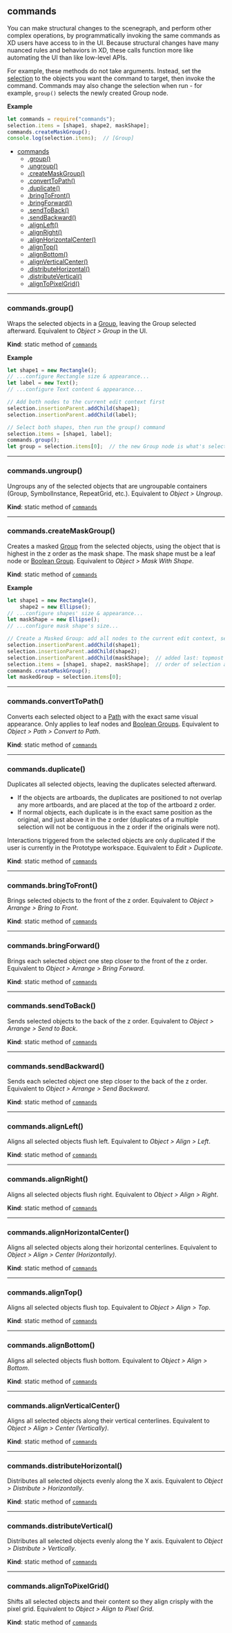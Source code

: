 <a name="module_commands"></a>

## commands
You can make structural changes to the scenegraph, and perform other complex operations, by programmatically invoking the same
commands as XD users have access to in the UI. Because structural changes have many nuanced rules and behaviors in XD, these calls
function more like automating the UI than like low-level APIs.

For example, these methods do not take arguments. Instead, set the [selection](/reference/selection/) to the objects you want the command to target, then
invoke the command. Commands may also change the selection when run - for example, `group()` selects the newly created Group node.

**Example**  
```js
let commands = require("commands");
selection.items = [shape1, shape2, maskShape];
commands.createMaskGroup();
console.log(selection.items);  // [Group]
```

* [commands](#module_commands)
    * [.group()](#module_commands-group)
    * [.ungroup()](#module_commands-ungroup)
    * [.createMaskGroup()](#module_commands-createMaskGroup)
    * [.convertToPath()](#module_commands-convertToPath)
    * [.duplicate()](#module_commands-duplicate)
    * [.bringToFront()](#module_commands-bringToFront)
    * [.bringForward()](#module_commands-bringForward)
    * [.sendToBack()](#module_commands-sendToBack)
    * [.sendBackward()](#module_commands-sendBackward)
    * [.alignLeft()](#module_commands-alignLeft)
    * [.alignRight()](#module_commands-alignRight)
    * [.alignHorizontalCenter()](#module_commands-alignHorizontalCenter)
    * [.alignTop()](#module_commands-alignTop)
    * [.alignBottom()](#module_commands-alignBottom)
    * [.alignVerticalCenter()](#module_commands-alignVerticalCenter)
    * [.distributeHorizontal()](#module_commands-distributeHorizontal)
    * [.distributeVertical()](#module_commands-distributeVertical)
    * [.alignToPixelGrid()](#module_commands-alignToPixelGrid)


* * *

<a name="module_commands-group"></a>

### commands.group()
Wraps the selected objects in a [Group](/reference/scenegraph/#Group), leaving the Group selected afterward. Equivalent to _Object >
Group_ in the UI.

**Kind**: static method of [`commands`](#module_commands)  

**Example**  
```js
let shape1 = new Rectangle();
// ...configure Rectangle size & appearance...
let label = new Text();
// ...configure Text content & appearance...

// Add both nodes to the current edit context first
selection.insertionParent.addChild(shape1);
selection.insertionParent.addChild(label);

// Select both shapes, then run the group() command
selection.items = [shape1, label];
commands.group();
let group = selection.items[0];  // the new Group node is what's selected afterward
```

* * *

<a name="module_commands-ungroup"></a>

### commands.ungroup()
Ungroups any of the selected objects that are ungroupable containers (Group, SymbolInstance, RepeatGrid, etc.). Equivalent to
_Object > Ungroup_.

**Kind**: static method of [`commands`](#module_commands)  

* * *

<a name="module_commands-createMaskGroup"></a>

### commands.createMaskGroup()
Creates a masked [Group](/reference/scenegraph/#Group) from the selected objects, using the object that is highest in the z order as
the mask shape. The mask shape must be a leaf node or [Boolean Group](/reference/scenegraph/#BooleanGroup). Equivalent to
_Object > Mask With Shape_.

**Kind**: static method of [`commands`](#module_commands)  

**Example**  
```js
let shape1 = new Rectangle(),
    shape2 = new Ellipse();
// ...configure shapes' size & appearance...
let maskShape = new Ellipse();
// ...configure mask shape's size...

// Create a Masked Group: add all nodes to the current edit context, select them, then run the createMaskGroup() command
selection.insertionParent.addChild(shape1);
selection.insertionParent.addChild(shape2);
selection.insertionParent.addChild(maskShape);  // added last: topmost in z order
selection.items = [shape1, shape2, maskShape];  // order of selection array does not matter
commands.createMaskGroup();
let maskedGroup = selection.items[0];
```

* * *

<a name="module_commands-convertToPath"></a>

### commands.convertToPath()
Converts each selected object to a [Path](/reference/scenegraph/#Path) with the exact same visual appearance. Only applies to leaf
nodes and [Boolean Groups](/reference/scenegraph/#BooleanGroup). Equivalent to _Object > Path > Convert to Path_.

**Kind**: static method of [`commands`](#module_commands)  

* * *

<a name="module_commands-duplicate"></a>

### commands.duplicate()
Duplicates all selected objects, leaving the duplicates selected afterward.
* If the objects are artboards, the duplicates are positioned to not overlap any more artboards, and are placed at the top
  of the artboard z order.
* If normal objects, each duplicate is in the exact same position as the original, and just above it in the z order
  (duplicates of a multiple selection will not be contiguous in the z order if the originals were not).

Interactions triggered from the selected objects are only duplicated if the user is currently in the Prototype workspace.
Equivalent to _Edit > Duplicate_.

**Kind**: static method of [`commands`](#module_commands)  

* * *

<a name="module_commands-bringToFront"></a>

### commands.bringToFront()
Brings selected objects to the front of the z order. Equivalent to _Object > Arrange > Bring to Front_.

**Kind**: static method of [`commands`](#module_commands)  

* * *

<a name="module_commands-bringForward"></a>

### commands.bringForward()
Brings each selected object one step closer to the front of the z order. Equivalent to _Object > Arrange > Bring Forward_.

**Kind**: static method of [`commands`](#module_commands)  

* * *

<a name="module_commands-sendToBack"></a>

### commands.sendToBack()
Sends selected objects to the back of the z order. Equivalent to _Object > Arrange > Send to Back_.

**Kind**: static method of [`commands`](#module_commands)  

* * *

<a name="module_commands-sendBackward"></a>

### commands.sendBackward()
Sends each selected object one step closer to the back of the z order. Equivalent to _Object > Arrange > Send Backward_.

**Kind**: static method of [`commands`](#module_commands)  

* * *

<a name="module_commands-alignLeft"></a>

### commands.alignLeft()
Aligns all selected objects flush left. Equivalent to _Object > Align > Left_.

**Kind**: static method of [`commands`](#module_commands)  

* * *

<a name="module_commands-alignRight"></a>

### commands.alignRight()
Aligns all selected objects flush right. Equivalent to _Object > Align > Right_.

**Kind**: static method of [`commands`](#module_commands)  

* * *

<a name="module_commands-alignHorizontalCenter"></a>

### commands.alignHorizontalCenter()
Aligns all selected objects along their horizontal centerlines. Equivalent to _Object > Align > Center (Horizontally)_.

**Kind**: static method of [`commands`](#module_commands)  

* * *

<a name="module_commands-alignTop"></a>

### commands.alignTop()
Aligns all selected objects flush top. Equivalent to _Object > Align > Top_.

**Kind**: static method of [`commands`](#module_commands)  

* * *

<a name="module_commands-alignBottom"></a>

### commands.alignBottom()
Aligns all selected objects flush bottom. Equivalent to _Object > Align > Bottom_.

**Kind**: static method of [`commands`](#module_commands)  

* * *

<a name="module_commands-alignVerticalCenter"></a>

### commands.alignVerticalCenter()
Aligns all selected objects along their vertical centerlines. Equivalent to _Object > Align > Center (Vertically)_.

**Kind**: static method of [`commands`](#module_commands)  

* * *

<a name="module_commands-distributeHorizontal"></a>

### commands.distributeHorizontal()
Distributes all selected objects evenly along the X axis. Equivalent to _Object > Distribute > Horizontally_.

**Kind**: static method of [`commands`](#module_commands)  

* * *

<a name="module_commands-distributeVertical"></a>

### commands.distributeVertical()
Distributes all selected objects evenly along the Y axis. Equivalent to _Object > Distribute > Vertically_.

**Kind**: static method of [`commands`](#module_commands)  

* * *

<a name="module_commands-alignToPixelGrid"></a>

### commands.alignToPixelGrid()
Shifts all selected objects and their content so they align crisply with the pixel grid. Equivalent to _Object > Align to
Pixel Grid_.

**Kind**: static method of [`commands`](#module_commands)  
